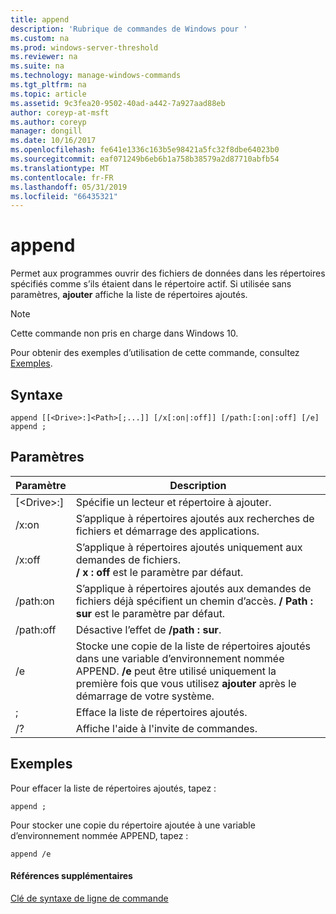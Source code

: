 ```yaml
---
title: append
description: 'Rubrique de commandes de Windows pour '
ms.custom: na
ms.prod: windows-server-threshold
ms.reviewer: na
ms.suite: na
ms.technology: manage-windows-commands
ms.tgt_pltfrm: na
ms.topic: article
ms.assetid: 9c3fea20-9502-40ad-a442-7a927aad88eb
author: coreyp-at-msft
ms.author: coreyp
manager: dongill
ms.date: 10/16/2017
ms.openlocfilehash: fe641e1336c163b5e98421a5fc32f8dbe64023b0
ms.sourcegitcommit: eaf071249b6eb6b1a758b38579a2d87710abfb54
ms.translationtype: MT
ms.contentlocale: fr-FR
ms.lasthandoff: 05/31/2019
ms.locfileid: "66435321"
---
```

# <a name="append"></a>append



Permet aux programmes ouvrir des fichiers de données dans les répertoires spécifiés comme s’ils étaient dans le répertoire actif. Si utilisée sans paramètres, **ajouter** affiche la liste de répertoires ajoutés.

> [!NOTE]
> Cette commande non pris en charge dans Windows 10.
>

Pour obtenir des exemples d’utilisation de cette commande, consultez [Exemples](#BKMK_examples).

## <a name="syntax"></a>Syntaxe

```
append [[<Drive>:]<Path>[;...]] [/x[:on|:off]] [/path:[:on|:off] [/e] 
append ;
```

## <a name="parameters"></a>Paramètres

|     Paramètre     |                                                                                 Description                                                                                 |
|-------------------|-----------------------------------------------------------------------------------------------------------------------------------------------------------------------------|
| [\<Drive>:]<Path> |                                                                 Spécifie un lecteur et répertoire à ajouter.                                                                  |
|       /x:on       |                                                  S’applique à répertoires ajoutés aux recherches de fichiers et démarrage des applications.                                                  |
|      /x:off       |                                     S’applique à répertoires ajoutés uniquement aux demandes de fichiers.</br>**/ x : off** est le paramètre par défaut.                                     |
|     /path:on      |                               S’applique à répertoires ajoutés aux demandes de fichiers déjà spécifient un chemin d’accès. **/ Path : sur** est le paramètre par défaut.                               |
|     /path:off     |                                                                    Désactive l’effet de **/path : sur**.                                                                    |
|        /e         | Stocke une copie de la liste de répertoires ajoutés dans une variable d’environnement nommée APPEND. **/e** peut être utilisé uniquement la première fois que vous utilisez **ajouter** après le démarrage de votre système. |
|         ;         |                                                                     Efface la liste de répertoires ajoutés.                                                                     |
|        /?         |                                                                    Affiche l'aide à l'invite de commandes.                                                                     |

## <a name="BKMK_examples"></a>Exemples

Pour effacer la liste de répertoires ajoutés, tapez :
```
append ;
```
Pour stocker une copie du répertoire ajoutée à une variable d’environnement nommée APPEND, tapez :
```
append /e
```

#### <a name="additional-references"></a>Références supplémentaires

[Clé de syntaxe de ligne de commande](command-line-syntax-key.md)
